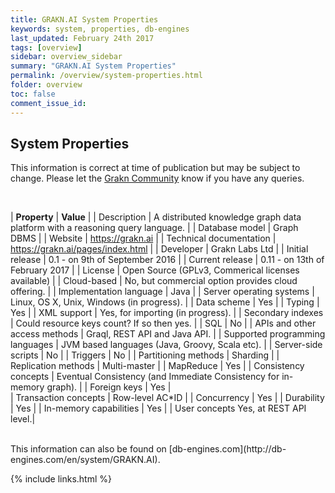 ```yaml
---
title: GRAKN.AI System Properties
keywords: system, properties, db-engines
last_updated: February 24th 2017
tags: [overview]
sidebar: overview_sidebar
summary: "GRAKN.AI System Properties"
permalink: /overview/system-properties.html
folder: overview
toc: false
comment_issue_id: 
---
```


## System Properties

This information is correct at time of publication but may be subject to change. Please let the [Grakn Community](https://grakn.ai/community.html) know if you have any queries.

<br />

| **Property** | **Value** |
| Description | A distributed knowledge graph data platform with a reasoning query language. | 
| Database model	| Graph DBMS | 
| Website	| https://grakn.ai | 
| Technical documentation	| https://grakn.ai/pages/index.html | 
| Developer	| Grakn Labs Ltd | 
| Initial release	| 0.1 - on 9th of September 2016 | 
| Current release	| 0.11 - on 13th of February 2017 | 
| License	| Open Source (GPLv3, Commerical licenses available) | 
| Cloud-based	 | No, but commercial option provides cloud offering. | 
| Implementation language	| Java | 
| Server operating systems	| Linux, OS X, Unix, Windows (in progress). | 
| Data scheme	 | Yes | 
| Typing	| Yes | 
| XML support	 | Yes, for importing (in progress). | 
| Secondary indexes	| Could resource keys count? If so then yes. | 
| SQL	| No | 
| APIs and other access methods	| Graql, REST API and Java API. | 
| Supported programming languages	 | JVM based languages (Java, Groovy, Scala etc). | 
| Server-side scripts	| No | 
| Triggers	| No | 
| Partitioning methods	| Sharding | 
| Replication methods	| Multi-master | 
| MapReduce	| Yes | 
| Consistency concepts	| Eventual Consistency (and Immediate Consistency for in-memory graph). | 
| Foreign keys	| Yes |  
| Transaction concepts	| Row-level AC*ID | 
| Concurrency	 | Yes | 
| Durability	| Yes | 
| In-memory capabilities	| Yes | 
| User concepts	Yes, at REST API level.| 



<br />
This information can also be found on [db-engines.com](http://db-engines.com/en/system/GRAKN.AI).


{% include links.html %}

